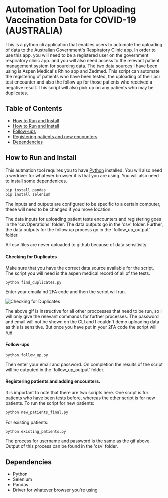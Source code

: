 # Automation Tool for Uploading Vaccination Data for COVID-19 (AUSTRALIA)
This is a python cli application that enables users to automate the uploading of data to the Australian Government's Respiratory Clinic app. 
In order to use this app. you will need to be a registered user on the government respiratory clinic app. and you will also need access to the relevant patient
management system for sourcing data. The two data sources I have been using is Aspen Medical's Rhino app and Zedmed. 
This script can automate the registering of patients who have been tested, the uploading of their pcr test encounter and also the follow up for those patients who received
a negative result. This script will also pick up on any patients who may be duplicates. 

## Table of Contents 
- [How to Run and Install](#how-to-run-and-install)
- [How to Run and Install](#checking-for-duplicates)
- [Follow-ups](#follow-ups)
- [Registering patients and new encounters](#registering-patients-and-adding-encounters)
- [Dependencies](#dependencies)

## How to Run and Install
This autmation tool requires you to have [Python](https://www.python.org/) installed. You will also need a wedriver for whatever browser it is that you are using. 
You will also need to install some dependenices. 

```sh
pip install pandas
pip install selenium
```
The inputs and outputs are configured to be specific to a certain computer, these will need to be changed if you move location. 

The data inputs for uploading patient tests encounters and registering goes in the 'csvOperations' folder. The data outputs  go in the 'csv' folder.
Further, the data outputs for the follow up process go in the 'follow_up_output' folder. 

All csv files are never uploaded to github because of data sensitivity. 

#### Checking for Duplicates 

Make sure that you have the correct data source available for the script. The script you will need is the aspen medical record of all of the tests. 

```sh
python find_duplicates.py
```
Enter your emaila nd 2FA code and then the script will run. 

![Checking for Duplicates](duplicates.gif)

The above gif is instructive for all other proccesses that need to be run, so I will only give the relevant commands for further processes. The password and email will not be shown on the CLI and I couldn't demo uploading data as this is 
sensitive. But once you have put in your 2FA code the script will run. 

#### Follow-ups

```sh
python follow_up.py
```
Then enter your email and password. 
On completion the results of the script will be outputed in the 'follow_up_output' folder.  

#### Registering patients and adding encounters. 
It is important to note that there are two scripts here. One script is for patients who have been tests before, whereas the other script is for new patients. 
To run the script for new patients:

```sh
python new_patients_final.py
```
For existing patients: 

```sh
python existing_patients.py
```

The process for username and password is the same as the gif above. Output of this process can be found in the 'csv' folder. 

## Dependencies
- Python
- Selenium
- Pandas
- Driver for whatever browser you're using



